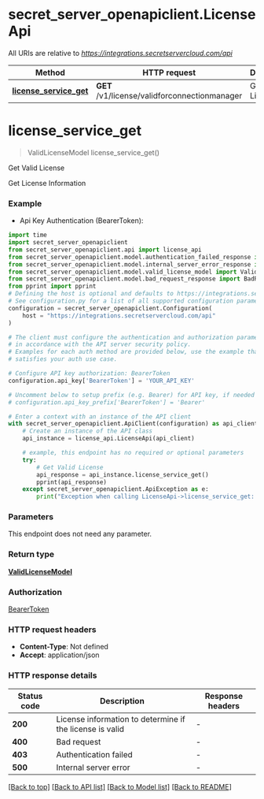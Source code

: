 # secret_server_openapiclient.LicenseApi

All URIs are relative to *https://integrations.secretservercloud.com/api*

Method | HTTP request | Description
------------- | ------------- | -------------
[**license_service_get**](LicenseApi.md#license_service_get) | **GET** /v1/license/validforconnectionmanager | Get Valid License


# **license_service_get**
> ValidLicenseModel license_service_get()

Get Valid License

Get License Information

### Example

* Api Key Authentication (BearerToken):

```python
import time
import secret_server_openapiclient
from secret_server_openapiclient.api import license_api
from secret_server_openapiclient.model.authentication_failed_response import AuthenticationFailedResponse
from secret_server_openapiclient.model.internal_server_error_response import InternalServerErrorResponse
from secret_server_openapiclient.model.valid_license_model import ValidLicenseModel
from secret_server_openapiclient.model.bad_request_response import BadRequestResponse
from pprint import pprint
# Defining the host is optional and defaults to https://integrations.secretservercloud.com/api
# See configuration.py for a list of all supported configuration parameters.
configuration = secret_server_openapiclient.Configuration(
    host = "https://integrations.secretservercloud.com/api"
)

# The client must configure the authentication and authorization parameters
# in accordance with the API server security policy.
# Examples for each auth method are provided below, use the example that
# satisfies your auth use case.

# Configure API key authorization: BearerToken
configuration.api_key['BearerToken'] = 'YOUR_API_KEY'

# Uncomment below to setup prefix (e.g. Bearer) for API key, if needed
# configuration.api_key_prefix['BearerToken'] = 'Bearer'

# Enter a context with an instance of the API client
with secret_server_openapiclient.ApiClient(configuration) as api_client:
    # Create an instance of the API class
    api_instance = license_api.LicenseApi(api_client)

    # example, this endpoint has no required or optional parameters
    try:
        # Get Valid License
        api_response = api_instance.license_service_get()
        pprint(api_response)
    except secret_server_openapiclient.ApiException as e:
        print("Exception when calling LicenseApi->license_service_get: %s\n" % e)
```


### Parameters
This endpoint does not need any parameter.

### Return type

[**ValidLicenseModel**](ValidLicenseModel.md)

### Authorization

[BearerToken](../README.md#BearerToken)

### HTTP request headers

 - **Content-Type**: Not defined
 - **Accept**: application/json


### HTTP response details

| Status code | Description | Response headers |
|-------------|-------------|------------------|
**200** | License information to determine if the license is valid |  -  |
**400** | Bad request |  -  |
**403** | Authentication failed |  -  |
**500** | Internal server error |  -  |

[[Back to top]](#) [[Back to API list]](../README.md#documentation-for-api-endpoints) [[Back to Model list]](../README.md#documentation-for-models) [[Back to README]](../README.md)

